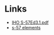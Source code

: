 # Links

* [IHO S-57Ed3.1.pdf](https://iho.int/iho_pubs/standard/S-57Ed3.1/S-57%20Appendix%20B.1%20Annex%20A%20UOC%20Edition%204.1.0_Jan18_EN.pdf)
* [s-57 elements](http://www.s-57.com/)
